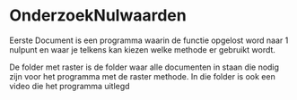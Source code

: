 # OnderzoekNulwaarden

Eerste Document is een programma waarin de functie opgelost word naar 1 nulpunt en waar je telkens kan kiezen welke methode er gebruikt wordt.

De folder met raster is de folder waar alle documenten in staan die nodig zijn voor het programma met de raster methode.
In die folder is ook een video die het programma uitlegd
